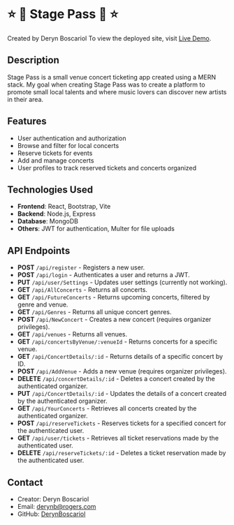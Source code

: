# :star: :musical_note: Stage Pass :ticket: :star:
Created by Deryn Boscariol
To view the deployed site, visit [Live Demo](https://capstone-2024-32sn.onrender.com/).

## Description

Stage Pass is a small venue concert ticketing app created using a MERN stack. My goal when creating Stage Pass was to create a platform to promote small local talents and where music lovers can discover new artists in their area.

## Features
- User authentication and authorization
- Browse and filter for local concerts
- Reserve tickets for events
- Add and manage concerts
- User profiles to track reserved tickets and concerts organized

## Technologies Used
- **Frontend**: React, Bootstrap, Vite
- **Backend**: Node.js, Express
- **Database**: MongoDB
- **Others**: JWT for authentication, Multer for file uploads

## API Endpoints
- **POST** `/api/register` - Registers a new user.
- **POST** `/api/login` - Authenticates a user and returns a JWT.
- **PUT** `/api/user/Settings` - Updates user settings (currently not working).
- **GET** `/api/AllConcerts` - Returns all concerts.
- **GET** `/api/FutureConcerts` - Returns upcoming concerts, filtered by genre and venue.
- **GET** `/api/Genres` - Returns all unique concert genres.
- **POST** `/api/NewConcert` - Creates a new concert (requires organizer privileges).
- **GET** `/api/venues` - Returns all venues.
- **GET** `/api/concertsByVenue/:venueId` - Returns concerts for a specific venue.
- **GET** `/api/ConcertDetails/:id` - Returns details of a specific concert by ID.
- **POST** `/api/AddVenue` - Adds a new venue (requires organizer privileges).
- **DELETE** `/api/concertDetails/:id` - Deletes a concert created by the authenticated organizer.
- **PUT** `/api/ConcertDetails/:id` - Updates the details of a concert created by the authenticated organizer.
- **GET** `/api/YourConcerts` - Retrieves all concerts created by the authenticated organizer.
- **POST** `/api/reserveTickets` - Reserves tickets for a specified concert for the authenticated user.
- **GET** `/api/user/tickets` - Retrieves all ticket reservations made by the authenticated user.
- **DELETE** `/api/reserveTickets/:id` - Deletes a ticket reservation made by the authenticated user.

## Contact
- Creator: Deryn Boscariol
- Email: derynb@rogers.com
- GitHub: [DerynBoscariol](https://github.com/DerynBoscariol)